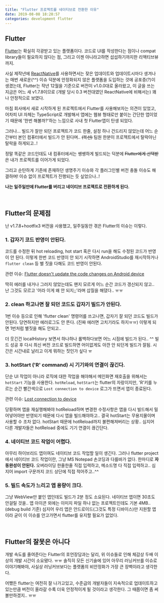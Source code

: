 ```yaml
---
title: "Flutter 프로젝트를 네이티브로 전환한 이유"
date: 2019-08-08 18:28:57
categories: development flutter
---
```


## Flutter
[Flutter](https://flutter.dev/)는 확실히 각광받고 있는 플랫폼이다. 코드로 UI를 작성한다는 점이나 compat library들이 필요하지 않다는 점, 그리고 이젠 아니라고하면 섭섭하기까지한 리액티브뷰까지.

사실 제작년에 [ReactNative](https://facebook.github.io/react-native/)를 사용하면서는 잦은 업데이트와 업데이트시마다 생겨나는 매번 새로운(^^) 이슈 덕분에 안정화되지 않은 플랫폼을 도입하는 것에 공포증(?)이 생겼는데,
Flutter는 작년 12월을 기준으로 버전이 v1.0.0대로 올라왔고, 이 글을 쓰는 지금은 어느 새 v1.7.8이므로 (개발 당시 0.3 버전대였던 ReactNative에 비해서는) 꽤나 안정적으로 보였다.

마침 회사에서 새로 시작하게 된 프로젝트에서 Flutter를 사용해보자는 의견이 있었고,
어차피 UI 자체는 TypeScript로 개발해서 앱에는 웹뷰 형태로만 붙이는 간단한 앱이었기 때문에 '한번 해볼까?'하는 느낌으로 사내 첫 Flutter앱이 탄생 되었다.

그러나... 빌드가 잘만 되던 프로젝트가 코드 한줄, 설정 하나 건드리지 않았는데 어느 순간부터 본인 컴퓨터에서 빌드가 안 된다며.. ~~(복선)~~
팀원 한분이 프로젝트에서 탈락아닌 탈락을 하게되고..!

정말 똑같은 코드인데도 내 컴퓨터에서는 쌩쌩하게 빌드되는 덕분에 ~~Flutter에게 선택받은~~ 내가 프로젝트를 이어가게 되었다.

그리고 순탄하게 기존에 존재하던 생명주기 이슈와 각 플러그인별 버전 충돌 이슈도 해결하며! 이슈 없이 프로젝트가 진행되는 듯 싶었으나..!

**나는 일주일만에 Flutter를 버리고 네이티브 프로젝트로 전환하게 된다.**

<br>

## Flutter의 문제점

난 v1.7.8+hootfix3 버전을 사용했고, 일주일동안 겪은 Flutter의 이슈는 이렇다.

### 1. 갑자기 코드 반영이 안된다.
코드를 수정한 뒤 hot reloading, hot start 혹은 다시 run을 해도 수정된 코드가 반영이 안 된다.
이렇게 한번 코드 반영이 안 되기 시작하면 AndroidStudio를 재시작하거나 `flutter clean` 등 별 짓을 다해도 코드 반영이 안된다.

관련 이슈: [Flutter doesn't update the code changes on Android device](https://github.com/flutter/flutter/issues/13968)

딱히 에러를 내거나 그러지 않았는데도 왠지 모르게  어느 순간 코드가 갱신되지 않고..
난 그것도 모르고 '어라 이게 왜 안 되지;;'라며 삽질을 해댔다.. ㅠㅠ

### 2. clean 하고나면 잘 되던 코드도 갑자기 빌드가 안된다.
1번 이슈 등으로 인해 'flutter clean' 명령어를 쓰고나면, 갑자기 잘 되던 코드도 빌드가 안된다.
당연하지만 에러로그도 안 뜬다. (진짜 에러면 고치기라도 하지ㅠㅠ)
이렇게 되면 1번처럼 별짓을 해도 안되고..

더 웃긴건 localHistory 보면서 하나하나 롤백하다보면 어느 시점에 빌드가 된다.. ^^
빌드 성공 후 다시 최신 버전 코드로 빌드하면 어이없게도 아깐 안 되던게 빌드가 잘됨.
시간은 시간내로 날리고 이게 뭐하는 짓인가 싶다 ㅠ

### 3. hotStart ('R' command) 시 기기와의 연결이 끊긴다.
단순 UI 작업이 아니라 로직에 대한 작업을 해야해서 메인화면 재호출을 위해서는 `hotStart` 기능을 사용한다.
`hotReload`, `hotStart`는 flutter의 자랑이지만, 'R'키를 누르는 순간 빨간색으로 `Lost connection to device` 로그가 뜨면서 앱이 종료된다.

관련 이슈: [Lost connection to device](https://github.com/flutter/flutter/issues/22299)

당황하며 앱을 재실행해봐야 hotReload하며 변경한 수정사항은 앱을 다시 빌드해서 밀어넣어야만 반영되기 때문에 다시 앱을 빌드해야하고..
결국 hotStart는 무용지물이며 사용할 수 조차 없다. hotStart 때문에 hotReload까지 불편해져버리는 상황..
심지어 다른 개발자들은 hotReload 중에도 기기 연결이 끊긴단다.

### 4. 네이티브 코드 작업이 어렵다.
아무리 하이브리드 앱이여도 네이티브 코드 작업할 일이 생긴다.
그러나 flutter project에서 네이티브 코드 작업이란, 그냥 MS Notepad 손코딩과 다를바가 없다.
한마디로 **자동완성이 안된다.**
오버라이딩 한줄한줄 직접 입력하고, 메소드명 다 직접 입력하고.. 심지어 import 구문까지 코드 상단에 직접 적어주고..^^

### 5. 빌드 속도가 느리고 앱 용량이 크다.
그냥 WebView만 붙인 앱인데도 빌드가 2분 정도 소요된다. 네이티브 앱이면 30초도 안걸릴 것을..
앱 아이콘 외에는 이미지 파일 하나 없는 프로젝트인데도 기본 4MB.. (debug build 기준)
심지어 우리 앱은 안드로이드(그것도 특정 디바이스)만 지원할 앱이라 굳이 이 이슈를 안고가면서 flutter를 유지할 필요가 없었다.

<br>

## Flutter의 잘못은 아니다

개발 속도를 줄여준다는 Flutter의 호언장담과는 달리, 위 이슈들로 인해 체감상 두배 이상의 개발 시간이 소요됐다. ㅠㅠ
솔직히 모든 신기술에 있어 아무리 러닝커브를 이슈로 이야기해봐야, 사실상 러닝커브보다는 플랫폼의 비안정화가 가장 큰 장벽이라고 생각한다.

어쨌든 flutter는 여전히 잘 나가고있고, 수준급의 개발자들이 지속적으로 업데이트하고 있는만큼 버전이 올라갈 수록 더욱 안정적이게 될 것이라고 생각한다.
그 때쯤이면 좀 써볼만하겠지.. ㅠㅠ

